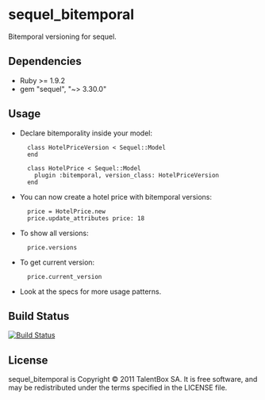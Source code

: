 sequel_bitemporal
=================

Bitemporal versioning for sequel.

Dependencies
------------

* Ruby >= 1.9.2
* gem "sequel", "~> 3.30.0"

Usage
-----

* Declare bitemporality inside your model:

        class HotelPriceVersion < Sequel::Model
        end

        class HotelPrice < Sequel::Model
          plugin :bitemporal, version_class: HotelPriceVersion
        end

* You can now create a hotel price with bitemporal versions:

        price = HotelPrice.new
        price.update_attributes price: 18

* To show all versions:

        price.versions

* To get current version:

        price.current_version

* Look at the specs for more usage patterns.

Build Status
------------

[![Build Status](http://travis-ci.org/TalentBox/sequel_bitemporal.png)](http://travis-ci.org/TalentBox/sequel_bitemporal)

License
-------

sequel_bitemporal is Copyright © 2011 TalentBox SA. It is free software, and may be redistributed under the terms specified in the LICENSE file.
